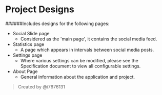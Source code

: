 # Project Designs

######Includes designs for the following pages:

* Social Slide page
  * Considered as the 'main page', it contains the social media feed.
* Statistics page
  * A page which appears in intervals between social media posts. 
* Settings page
  * Where various settings can be modified, please see the Specification document to view all configurable settings.
* About Page
  * General information about the application and project.
  
>Created by @i7676131